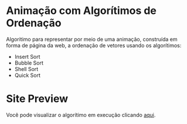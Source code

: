 # Animação com Algorítimos de Ordenação

Algoritimo para representar por meio de uma animação, construída em forma de página da web, a ordenação de vetores usando os algorítimos:
<ul>
  <li>Insert Sort</li>
  <li>Bubble Sort</li>
  <li>Shell Sort</li>
  <li>Quick Sort</li>
</ul>

# Site Preview

Você pode visualizar o algorítimo em execução clicando <a href="https://joaovitornatali.github.io/ordenation-algorithm-animation/">aqui</a>.

